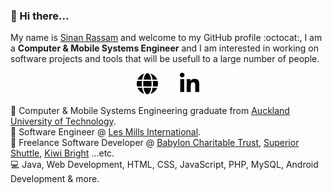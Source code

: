 ### 👋 Hi there...

My name is [Sinan Rassam](https://sinanrassam.github.io) and welcome to my GitHub profile :octocat:, I am a **Computer & Mobile Systems Engineer** and I am interested in working on software projects and tools that will be usefull to a large number of people.

<p align="center">
  <a href="https://sinanrassam.github.io" target="_blank"><img height="35" src="https://raw.githubusercontent.com/sinanrassam/sinanrassam/master/assets/globe.svg"></a>&nbsp;&nbsp;&nbsp;&nbsp;&nbsp;&nbsp;&nbsp;&nbsp;
  <a href="https://www.linkedin.com/in/sinanrassam/" target="_blank"><img height="35" src="https://raw.githubusercontent.com/sinanrassam/sinanrassam/master/assets/linkedin.svg"></a>
</p>

📖 Computer & Mobile Systems Engineering graduate from [Auckland University of Technology](https://aut.ac.nz).<br />
💼 Software Engineer @ [Les Mills International](https://www.lesmills.com/).<br />
💼 Freelance Software Developer @ [Babylon Charitable Trust](https://babylon.org.nz/), [Superior Shuttle](https://superiorshuttle.co.nz/), [Kiwi Bright](https://brighthousewash.co.nz/) ...etc.<br />
💻 Java, Web Development, HTML, CSS, JavaScript, PHP, MySQL, Android Development & more.<br />

<!--
**sinanrassam/sinanrassam** is a ✨ _special_ ✨ repository because its `README.md` (this file) appears on your GitHub profile.

Here are some ideas to get you started:

- 🔭 I’m currently working on ...
- 🌱 I’m currently learning ...
- 👯 I’m looking to collaborate on ...
- 🤔 I’m looking for help with ...
- 💬 Ask me about ...
- 📫 How to reach me: ...
- 😄 Pronouns: ...
- ⚡ Fun fact: ...
-->
